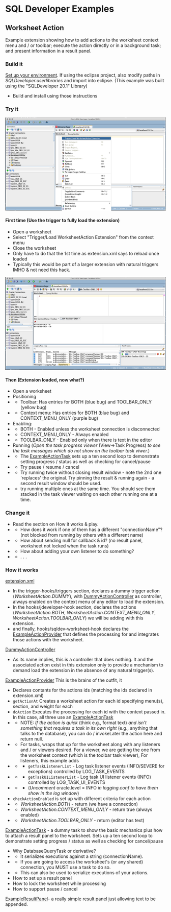 # SQL Developer Examples
## Worksheet Action

Example extension showing how to add actions to the worksheet context menu and / or toolbar; execute the action directly or in a background task; and present information in a result panel. 


### Build it
[Set up your environment](../../setup.md). If using the eclipse project, also modify paths in *SQLDeveloper.userlibraries* and import into eclipse. (This example was built using the "SQLDeveloper 20.1" Library) 
* Build and install using those instructions

### Try it

![WorksheetActionEnable image](images/WorksheetActionEnable.png)
#### First time (Use the trigger to fully load the extension)
* Open a worksheet
* Select "Trigger/Load WorksheetAction Extension" from the context menu
* Close the worksheet
* Only have to do that the 1st time as extension.xml says to reload once loaded
* Typically this would be part of a larger extension with natural triggers IMHO & not need this hack.

![WorksheetActionWorking image](images/WorksheetActionWorking.png)

#### Then (Extension loaded, now what?)
* Open a worksheet
* Positioning
* * Toolbar: Has entries for BOTH (blue bug) and TOOLBAR_ONLY (yellow bug)
* * Context menu: Has entries for BOTH (blue bug) and CONTEXT_MENU_ONLY (purple bug)
* Enabling:
* * BOTH - Enabled unless the worksheet connection is disconnected
* * CONTEXT_MENU_ONLY - Always enabled
* * TOOLBAR_ONLY - Enabled only when there is text in the editor
* Running (*Open the task progress viewer* (View->Task Progress) *to see the task messages which do not show on the toolbar task viwer.*)
* * The [ExampleActionTask](src/oracle/db/example/sqldeveloper/extension/worksheetAction/ExampleActionTask.java) sets up a ten second loop to demonstrate setting progress / status as well as checking for cancel/pause
* * Try pause / resume / cancel
* * Try running twice without closing result window - note the 2nd one 'replaces' the original. Try pinning the result & running again - a second result window should be used.
* * try running multiple ones at the same time. You should see them stacked in the task viewer waiting on each other running one at a time.

### Change it
* Read the section on How it works & play.
* * How does it work if one of them has a different "connectionName"? (not blocked from running by others with a different name)
* * How about sending null for callback & id? (no result panel, worksheet not locked when the task runs)
* * How about adding your own listener to do something?
* * . . . 


### How it works
[extension.xml](etc/extension.xml) 
* In the trigger-hooks/triggers section, declares a dummy trigger action (*WorksheetAction.DUMMY*), with [DummyActionController](src/oracle/db/example/sqldeveloper/extension/worksheetAction/DummyActionController.java) as controller, always enabled on the context menu of any editor to load the extension.
* In the hooks/jdeveloper-hook section, declares the actions (*WorksheetAction.BOTH*, *WorksheetAction.CONTEXT_MENU_ONLY*, *WorksheetAction.TOOLBAR_ONLY*) we will be adding with this extension.
* and finally, hooks/sqldev-worksheet-hook declares the [ExampleActionProvider](src/oracle/db/example/sqldeveloper/extension/worksheetAction/ExampleActionProvider.java) that defines the processing for and integrates those actions with the worksheet.

[DummyActionController](src/oracle/db/example/sqldeveloper/extension/worksheetAction/DummyActionController.java)
* As its name implies, this is a controller that does nothing. It and the associated action exist in this extension only to provide a mechanism to demand load the extension in the absence of any natural trigger(s).

[ExampleActionProvider](src/oracle/db/example/sqldeveloper/extension/worksheetAction/ExampleActionProvider.java)
 This is the brains of the outfit, it
* Declares contants for the actions ids (matching the ids declared in extension.xml)
* ```getActionAt``` Creates a worksheet action for each id specifying menu(s), section, and weight for each
* ```doAction``` Executes the processing for each id with the context passed in. In this case, all three use an [ExampleActionTask](src/oracle/db/example/sqldeveloper/extension/worksheetAction/ExampleActionTask.java)
* * NOTE: *If the action is quick* (think e.g., format text) *and isn't something that requires a task in its own right* (e.g., anything that talks to the database), you can do / invokeLater the action here and return null.
* * For tasks, wraps that up for the worksheet along with any listeners and / or viewers desired. For a viewer, we are getting the one from the worksheet context (which is the toolbar task viewer), For listeners, this example adds
* * * ```getTaskListenerList``` - Log task listener events (INFO/SEVERE for exceptions) controlled by LOG_TASK_EVENTS
* * * ```getTaskUIListenerList``` - Log task UI listener events (INFO) controlled by LOG_TASK_UI_EVENTS
* * * (*Uncomment* oracle.level = INFO *in logging.conf to have them show in the log window*)
* ```checkActionEnabled``` is set up with different criteria for each action
* * *WorksheetAction.BOTH* -  return (we have a connection)
* * *WorksheetAction.CONTEXT_MENU_ONLY* - return true (always enabled)
* * *WorksheetAction.TOOLBAR_ONLY* - return (editor has text)

[ExampleActionTask](src/oracle/db/example/sqldeveloper/extension/worksheetAction/ExampleActionTask.java) - a dummy task to show the basic mechanics plus how to attach a result panel to the worksheet. Sets up a ten second loop to demonstrate setting progress / status as well as checking for cancel/pause
* Why DatabaseQueryTask or derivative? 
* * It serializes executions against a string (connectionName). 
* * If you are going to access the worksheet's (or any shared) connection, you MUST use a task to do so. 
* * This can also be used to serialize executions of your actions.
* How to set up a result panel
* How to lock the worksheet while processing
* How to support pause / cancel

[ExampleResultPanel](src/oracle/db/example/sqldeveloper/extension/worksheetAction/ExampleResultPanel.java)- a really simple result panel just allowing text to be appended.



